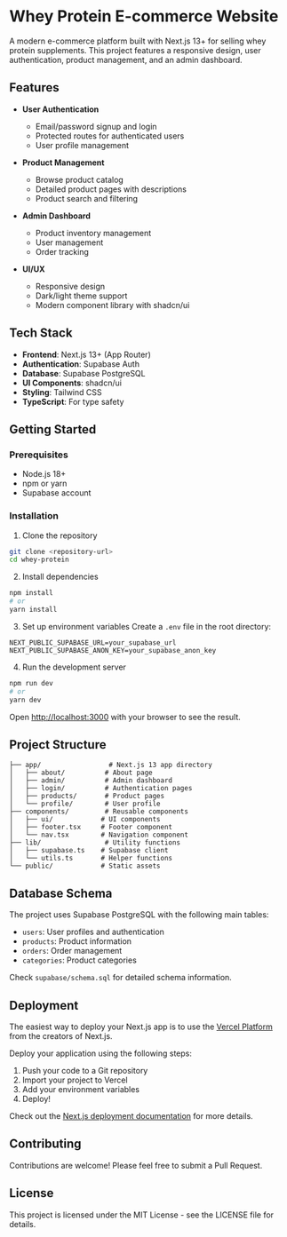 # Whey Protein E-commerce Website

A modern e-commerce platform built with Next.js 13+ for selling whey protein supplements. This project features a responsive design, user authentication, product management, and an admin dashboard.

## Features

- **User Authentication**
  - Email/password signup and login
  - Protected routes for authenticated users
  - User profile management

- **Product Management**
  - Browse product catalog
  - Detailed product pages with descriptions
  - Product search and filtering

- **Admin Dashboard**
  - Product inventory management
  - User management
  - Order tracking

- **UI/UX**
  - Responsive design
  - Dark/light theme support
  - Modern component library with shadcn/ui

## Tech Stack

- **Frontend**: Next.js 13+ (App Router)
- **Authentication**: Supabase Auth
- **Database**: Supabase PostgreSQL
- **UI Components**: shadcn/ui
- **Styling**: Tailwind CSS
- **TypeScript**: For type safety

## Getting Started

### Prerequisites

- Node.js 18+ 
- npm or yarn
- Supabase account

### Installation

1. Clone the repository
```bash
git clone <repository-url>
cd whey-protein
```

2. Install dependencies
```bash
npm install
# or
yarn install
```

3. Set up environment variables
Create a `.env` file in the root directory:
```env
NEXT_PUBLIC_SUPABASE_URL=your_supabase_url
NEXT_PUBLIC_SUPABASE_ANON_KEY=your_supabase_anon_key
```

4. Run the development server
```bash
npm run dev
# or
yarn dev
```

Open [http://localhost:3000](http://localhost:3000) with your browser to see the result.

## Project Structure

```
├── app/                 # Next.js 13 app directory
│   ├── about/          # About page
│   ├── admin/          # Admin dashboard
│   ├── login/          # Authentication pages
│   ├── products/       # Product pages
│   └── profile/        # User profile
├── components/         # Reusable components
│   ├── ui/            # UI components
│   ├── footer.tsx     # Footer component
│   └── nav.tsx        # Navigation component
├── lib/                # Utility functions
│   ├── supabase.ts    # Supabase client
│   └── utils.ts       # Helper functions
└── public/            # Static assets
```

## Database Schema

The project uses Supabase PostgreSQL with the following main tables:

- `users`: User profiles and authentication
- `products`: Product information
- `orders`: Order management
- `categories`: Product categories

Check `supabase/schema.sql` for detailed schema information.

## Deployment

The easiest way to deploy your Next.js app is to use the [Vercel Platform](https://vercel.com/new?utm_medium=default-template&filter=next.js&utm_source=create-next-app&utm_campaign=create-next-app-readme) from the creators of Next.js.

Deploy your application using the following steps:

1. Push your code to a Git repository
2. Import your project to Vercel
3. Add your environment variables
4. Deploy!

Check out the [Next.js deployment documentation](https://nextjs.org/docs/app/building-your-application/deploying) for more details.

## Contributing

Contributions are welcome! Please feel free to submit a Pull Request.

## License

This project is licensed under the MIT License - see the LICENSE file for details.
